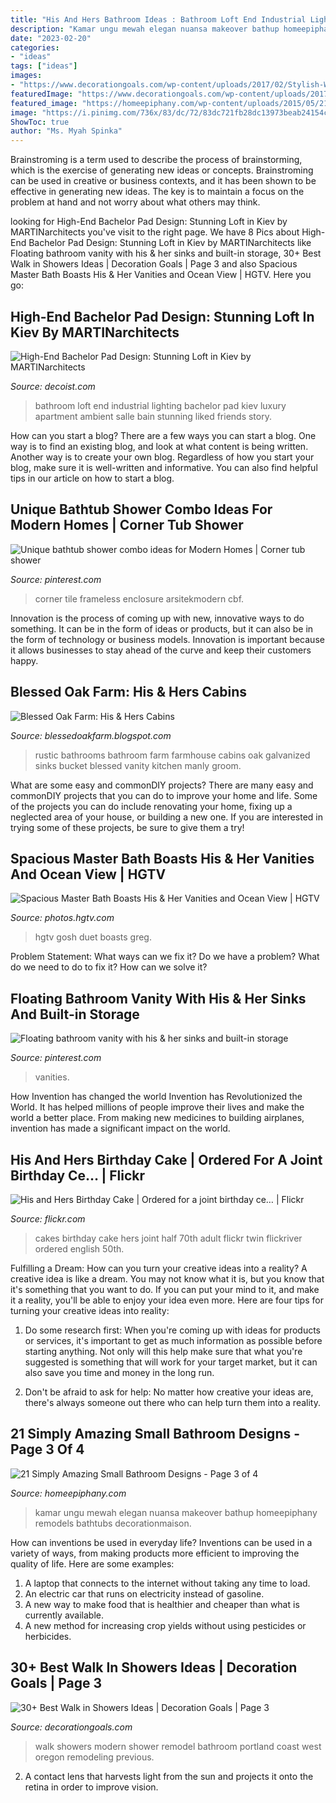 ```yaml
---
title: "His And Hers Bathroom Ideas : Bathroom Loft End Industrial Lighting Bachelor Pad Kiev Luxury Apartment Ambient Salle Bain Stunning Liked Friends Story"
description: "Kamar ungu mewah elegan nuansa makeover bathup homeepiphany remodels bathtubs decorationmaison"
date: "2023-02-20"
categories:
- "ideas"
tags: ["ideas"]
images:
- "https://www.decorationgoals.com/wp-content/uploads/2017/02/Stylish-Walk-in-Shower.jpg"
featuredImage: "https://www.decorationgoals.com/wp-content/uploads/2017/02/Stylish-Walk-in-Shower.jpg"
featured_image: "https://homeepiphany.com/wp-content/uploads/2015/05/21-Simply-Amazing-Small-Bathroom-Designs-12.jpg"
image: "https://i.pinimg.com/736x/83/dc/72/83dc721fb28dc13973beab24154cf007.jpg"
ShowToc: true
author: "Ms. Myah Spinka"
---
```



Brainstroming is a term used to describe the process of brainstorming, which is the exercise of generating new ideas or concepts. Brainstroming can be used in creative or business contexts, and it has been shown to be effective in generating new ideas. The key is to maintain a focus on the problem at hand and not worry about what others may think.

	

		
looking for High-End Bachelor Pad Design: Stunning Loft in Kiev by MARTINarchitects you've visit to the right page. We have 8 Pics about High-End Bachelor Pad Design: Stunning Loft in Kiev by MARTINarchitects like Floating bathroom vanity with his &amp; her sinks and built-in storage, 30+ Best Walk in Showers Ideas | Decoration Goals | Page 3 and also Spacious Master Bath Boasts His &amp; Her Vanities and Ocean View | HGTV. Here you go:
		
    
## High-End Bachelor Pad Design: Stunning Loft In Kiev By MARTINarchitects

<img loading=lazy src="http://cdn.decoist.com/wp-content/uploads/2015/08/Stripped-down-industrial-lighting-coupled-with-stunning-ambient-lighting-in-the-bathroom.jpg" onerror="this.onerror=null;this.src='https://tse4.mm.bing.net/th?id=OIP.3f0-6hfkhZY7Dh-QsuTmBQHaE8&amp;pid=15.1';" alt="High-End Bachelor Pad Design: Stunning Loft in Kiev by MARTINarchitects">

_Source: decoist.com_

>bathroom loft end industrial lighting bachelor pad kiev luxury apartment ambient salle bain stunning liked friends story. 

	

How can you start a blog?
There are a few ways you can start a blog. One way is to find an existing blog, and look at what content is being written. Another way is to create your own blog. Regardless of how you start your blog, make sure it is well-written and informative. You can also find helpful tips in our article on how to start a blog.

    
## Unique Bathtub Shower Combo Ideas For Modern Homes | Corner Tub Shower

<img loading=lazy src="https://i.pinimg.com/736x/83/dc/72/83dc721fb28dc13973beab24154cf007.jpg" onerror="this.onerror=null;this.src='https://tse3.mm.bing.net/th?id=OIP.8MmfuInyW3n9MMqC1XH_YAHaJ4&amp;pid=15.1';" alt="Unique bathtub shower combo ideas for Modern Homes | Corner tub shower">

_Source: pinterest.com_

>corner tile frameless enclosure arsitekmodern cbf. 

	

Innovation is the process of coming up with new, innovative ways to do something. It can be in the form of ideas or products, but it can also be in the form of technology or business models. Innovation is important because it allows businesses to stay ahead of the curve and keep their customers happy.

    
## Blessed Oak Farm: His &amp; Hers Cabins

<img loading=lazy src="http://2.bp.blogspot.com/-OaiFbcGGZa8/UbtLtHs9gLI/AAAAAAAABj4/_ZDTyWWUPDI/s1600/his+vanity2.jpeg" onerror="this.onerror=null;this.src='https://tse4.mm.bing.net/th?id=OIP.wifkbgXrFbBO7qer3DidIwHaJ6&amp;pid=15.1';" alt="Blessed Oak Farm: His &amp; Hers Cabins">

_Source: blessedoakfarm.blogspot.com_

>rustic bathrooms bathroom farm farmhouse cabins oak galvanized sinks bucket blessed vanity kitchen manly groom. 

	

What are some easy and commonDIY projects?
There are many easy and commonDIY projects that you can do to improve your home and life. Some of the projects you can do include renovating your home, fixing up a neglected area of your house, or building a new one. If you are interested in trying some of these projects, be sure to give them a try!

    
## Spacious Master Bath Boasts His &amp; Her Vanities And Ocean View | HGTV

<img loading=lazy src="https://hgtvhome.sndimg.com/content/dam/images/hgtv/fullset/2015/4/30/0/The-Schimberg-Group_Whitaker-Bayou-Residence_11.jpg.rend.hgtvcom.616.246.suffix/1430425600705.jpeg" onerror="this.onerror=null;this.src='https://tse1.mm.bing.net/th?id=OIP.dWItNCXPO0GtzDRlkqMyNwHaC9&amp;pid=15.1';" alt="Spacious Master Bath Boasts His &amp; Her Vanities and Ocean View | HGTV">

_Source: photos.hgtv.com_

>hgtv gosh duet boasts greg. 

	

Problem Statement: What ways can we fix it?
Do we have a problem?
What do we need to do to fix it?
How can we solve it?

    
## Floating Bathroom Vanity With His &amp; Her Sinks And Built-in Storage

<img loading=lazy src="https://i.pinimg.com/736x/58/69/99/58699907c51b1947b7b5330186e2d1a9.jpg" onerror="this.onerror=null;this.src='https://tse4.mm.bing.net/th?id=OIP.f_X9q2bBUw-iiM1bCDifBwHaLH&amp;pid=15.1';" alt="Floating bathroom vanity with his &amp; her sinks and built-in storage">

_Source: pinterest.com_

>vanities. 

	

How Invention has changed the world
Invention has Revolutionized the World. It has helped millions of people improve their lives and make the world a better place. From making new medicines to building airplanes, invention has made a significant impact on the world.

    
## His And Hers Birthday Cake | Ordered For A Joint Birthday Ce… | Flickr

<img loading=lazy src="https://c1.staticflickr.com/5/4043/4298108592_bdfae9b5a9_b.jpg" onerror="this.onerror=null;this.src='https://tse3.mm.bing.net/th?id=OIP.833kbjAMzsE__wQciKQZ9QHaJ4&amp;pid=15.1';" alt="His and Hers Birthday Cake | Ordered for a joint birthday ce… | Flickr">

_Source: flickr.com_

>cakes birthday cake hers joint half 70th adult flickr twin flickriver ordered english 50th. 

	

Fulfilling a Dream: How can you turn your creative ideas into a reality?
A creative idea is like a dream. You may not know what it is, but you know that it's something that you want to do. If you can put your mind to it, and make it a reality, you'll be able to enjoy your idea even more. Here are four tips for turning your creative ideas into reality:
1. Do some research first: When you're coming up with ideas for products or services, it's important to get as much information as possible before starting anything. Not only will this help make sure that what you're suggested is something that will work for your target market, but it can also save you time and money in the long run.

2. Don't be afraid to ask for help: No matter how creative your ideas are, there's always someone out there who can help turn them into a reality.

    
## 21 Simply Amazing Small Bathroom Designs - Page 3 Of 4

<img loading=lazy src="https://homeepiphany.com/wp-content/uploads/2015/05/21-Simply-Amazing-Small-Bathroom-Designs-12.jpg" onerror="this.onerror=null;this.src='https://tse3.mm.bing.net/th?id=OIP.RXvwqEQbY1dh9gebGqHKEQHaJ4&amp;pid=15.1';" alt="21 Simply Amazing Small Bathroom Designs - Page 3 of 4">

_Source: homeepiphany.com_

>kamar ungu mewah elegan nuansa makeover bathup homeepiphany remodels bathtubs decorationmaison. 

	

How can inventions be used in everyday life?
Inventions can be used in a variety of ways, from making products more efficient to improving the quality of life. Here are some examples: 
1. A laptop that connects to the internet without taking any time to load. 
2. An electric car that runs on electricity instead of gasoline. 
3. A new way to make food that is healthier and cheaper than what is currently available. 
4. A new method for increasing crop yields without using pesticides or herbicides.

    
## 30+ Best Walk In Showers Ideas | Decoration Goals | Page 3

<img loading=lazy src="https://www.decorationgoals.com/wp-content/uploads/2017/02/Stylish-Walk-in-Shower.jpg" onerror="this.onerror=null;this.src='https://tse2.mm.bing.net/th?id=OIP.rbIk4m4XaoG2wJTKoOtTnQHaKi&amp;pid=15.1';" alt="30+ Best Walk in Showers Ideas | Decoration Goals | Page 3">

_Source: decorationgoals.com_

>walk showers modern shower remodel bathroom portland coast west oregon remodeling previous. 

	

2. A contact lens that harvests light from the sun and projects it onto the retina in order to improve vision.

